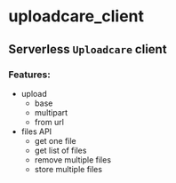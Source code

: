 # uploadcare_client

## Serverless `Uploadcare` client
### Features:
- upload
  - base
  - multipart
  - from url
- files API
  - get one file
  - get list of files
  - remove multiple files
  - store multiple files
